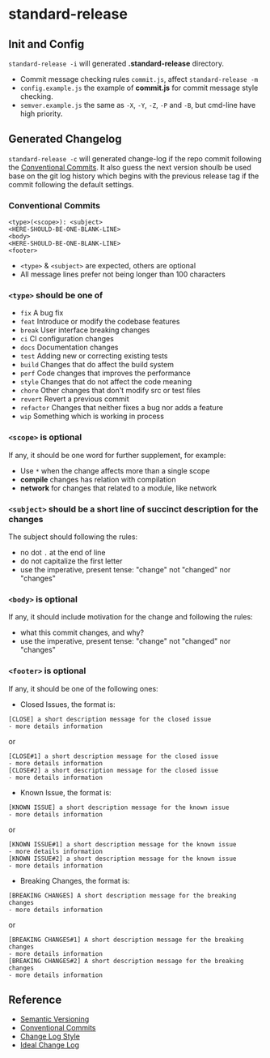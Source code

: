 # standard-release

## Init and Config

`standard-release -i` will generated **.standard-release** directory.

-  Commit message checking rules `commit.js`, affect ``standard-release -m``
- `config.example.js` the example of **commit.js** for commit message style checking.
- `semver.example.js` the same as ``-X``, ``-Y``, ``-Z``, ``-P`` and ``-B``,
   but cmd-line have high priority.

## Generated Changelog

`standard-release -c` will generated change-log if the repo
commit following the [Conventional Commits]((https://conventionalcommits.org)).
It also guess the next version shoulb be used base on the git log history
which begins with the previous release tag if the commit following
the default settings.

### Conventional Commits

```
<type>(<scope>): <subject>
<HERE-SHOULD-BE-ONE-BLANK-LINE>
<body>
<HERE-SHOULD-BE-ONE-BLANK-LINE>
<footer>
```

- `<type>` & `<subject>` are expected, others are optional
- All message lines prefer not being longer than 100 characters

### `<type>` should be one of

- `fix` A bug fix
- `feat` Introduce or modify the codebase features
- `break` User interface breaking changes
- `ci` CI configuration changes
- `docs` Documentation changes
- `test` Adding new or correcting existing tests
- `build` Changes that do affect the build system
- `perf` Code changes that improves the performance
- `style` Changes that do not affect the code meaning
- `chore` Other changes that don't modify src or test files
- `revert` Revert a previous commit
- `refactor` Changes that neither fixes a bug nor adds a feature
- `wip` Something which is working in process

### `<scope>` is optional

If any, it should be one word for further supplement, for example:

- Use `*` when the change affects more than a single scope
- **compile** changes has relation with compilation
- **network** for changes that related to a module, like network

### `<subject>` should be a short line of succinct description for the changes

The subject should following the rules:

- no dot `.` at the end of line
- do not capitalize the first letter
- use the imperative, present tense: "change" not "changed" nor "changes"

### `<body>` is optional

If any, it should include motivation for the change and following the rules:

- what this commit changes, and why?
- use the imperative, present tense: "change" not "changed" nor "changes"

### `<footer>` is optional

If any, it should be one of the following ones:

- Closed Issues, the format is:
```
[CLOSE] a short description message for the closed issue
- more details information
```
or

```
[CLOSE#1] a short description message for the closed issue
- more details information
[CLOSE#2] a short description message for the closed issue
- more details information
```

- Known Issue, the format is:
```
[KNOWN ISSUE] a short description message for the known issue
- more details information
```
or

```
[KNOWN ISSUE#1] a short description message for the known issue
- more details information
[KNOWN ISSUE#2] a short description message for the known issue
- more details information
```

- Breaking Changes, the format is:
```
[BREAKING CHANGES] A short description message for the breaking changes
- more details information
```
or

```
[BREAKING CHANGES#1] A short description message for the breaking changes
- more details information
[BREAKING CHANGES#2] A short description message for the breaking changes
- more details information
```

## Reference

- [Semantic Versioning](https://semver.org/)
- [Conventional Commits](https://github.com/conventional-commits/conventionalcommits.org)
- [Change Log Style](https://codingart.readthedocs.io/en/latest/ChangeLog.html)
- [Ideal Change Log](https://github.com/gkide/coding-style/blob/master/data/CHANGELOG.md)
